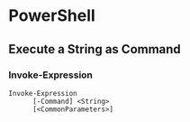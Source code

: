 # PowerShell

## Execute a String as Command

### Invoke-Expression

```text
Invoke-Expression
      [-Command] <String>
      [<CommonParameters>]
```

